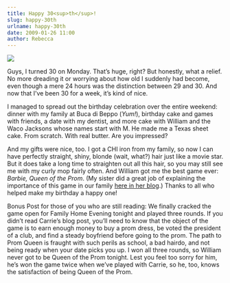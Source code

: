 ```yaml
---
title: Happy 30<sup>th</sup>!
slug: happy-30th
urlname: happy-30th
date: 2009-01-26 11:00
author: Rebecca
---
```

<img src="{static}/images/2009-01-18-cake.jpg" class="img-fluid">

Guys, I turned 30 on Monday. That&#x02bc;s huge, right? But honestly, what a
relief. No more dreading it or worrying about how old I suddenly had become,
even though a mere 24 hours was the distinction between 29 and 30. And now that
I&#x02bc;ve been 30 for a week, it&#x02bc;s kind of nice.

I managed to spread out the birthday celebration over the entire weekend: dinner
with my family at Buca di Beppo (*Yum!*), birthday cake and games with friends,
a date with my dentist, and more cake with William and the Waco Jacksons whose
names start with M. He made me a Texas sheet cake. From scratch. With real
butter. Are you impressed?

And my gifts were nice, too. I got a CHI iron from my family, so now I can have
perfectly straight, shiny, blonde (wait, what?) hair just like a movie star. But
it does take a long time to straighten out all this hair, so you may still see
me with my curly mop fairly often. And William got me the best game ever:
_Barbie, Queen of the Prom_. (My sister did a great job of explaining the
importance of this game in our family [here in her blog][a].) Thanks to all who
helped make my birthday a happy one!

Bonus Post for those of you who are still reading: We finally cracked the game
open for Family Home Evening tonight and played three rounds. If you
didn&#x02bc;t read Carrie&#x02bc;s blog post, you&#x02bc;ll need to know that
the object of the game is to earn enough money to buy a prom dress, be voted the
president of a club, and find a steady boyfriend before going to the prom. The
path to Prom Queen is fraught with such perils as school, a bad hairdo, and not
being ready when your date picks you up. I won all three rounds, so William
never got to be Queen of the Prom tonight. Lest you feel too sorry for him,
he&#x02bc;s won the game twice when we&#x02bc;ve played with Carrie, so he, too,
knows the satisfaction of being Queen of the Prom.

[a]: http://missberrie.blogspot.com/2008/08/queen-of-prom.html
